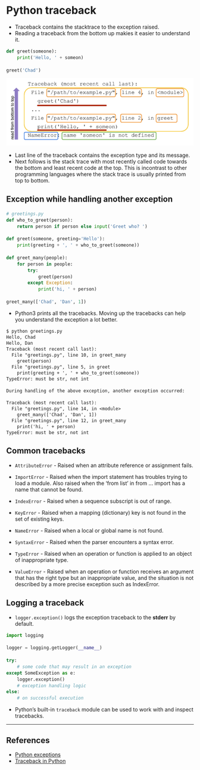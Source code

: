 # Python traceback

* Traceback contains the stacktrace to the exception raised.
* Reading a traceback from the bottom up makies it easier to understand it.

```Python
def greet(someone):
    print('Hello, ' + someon)

greet('Chad')
```

![Python Name Error Traceback](./images/name_error_traceback.png)

* Last line of the traceback contains the exception type and its message.
* Next follows is the stack trace with most recently called code towards the bottom and least recent code at the top. This is incontrast to other programming languages where the stack trace is usually printed from top to bottom.

## Exception while handling another exception

```Python
# greetings.py
def who_to_greet(person):
    return person if person else input('Greet who? ')

def greet(someone, greeting='Hello'):
    print(greeting + ', ' + who_to_greet(someone))

def greet_many(people):
    for person in people:
        try:
            greet(person)
        except Exception:
            print('hi, ' + person)

greet_many(['Chad', 'Dan', 1])
```

* Python3 prints all the tracebacks. Moving up the tracebacks can help you understand the exception a lot better.

```text
$ python greetings.py
Hello, Chad
Hello, Dan
Traceback (most recent call last):
  File "greetings.py", line 10, in greet_many
    greet(person)
  File "greetings.py", line 5, in greet
    print(greeting + ', ' + who_to_greet(someone))
TypeError: must be str, not int

During handling of the above exception, another exception occurred:

Traceback (most recent call last):
  File "greetings.py", line 14, in <module>
    greet_many(['Chad', 'Dan', 1])
  File "greetings.py", line 12, in greet_many
    print('hi, ' + person)
TypeError: must be str, not int
```

## Common tracebacks

* `AttributeError` - Raised when an attribute reference or assignment fails.

* `ImportError` - Raised when the import statement has troubles trying to load a module. Also raised when the ‘from list’ in from ... import has a name that cannot be found.

* `IndexError` - Raised when a sequence subscript is out of range.

* `KeyError` - Raised when a mapping (dictionary) key is not found in the set of existing keys.

* `NameError` - Raised when a local or global name is not found.

* `SyntaxError` - Raised when the parser encounters a syntax error.

* `TypeError` - Raised when an operation or function is applied to an object of inappropriate type.

* `ValueError` - Raised when an operation or function receives an argument that has the right type but an inappropriate value, and the situation is not described by a more precise exception such as IndexError.

## Logging a traceback

* `logger.exception()` logs the exception traceback to the **stderr** by default.

```Python
import logging

logger = logging.getLogger(__name__)

try:
    # some code that may result in an exception
except SomeException as e:
    logger.exception()
    # exception handling logic
else:
    # on successful execution
```

* Python’s built-in `traceback` module can be used to work with and inspect tracebacks.

---

## References

* [Python exceptions](https://docs.python.org/3/library/exceptions.html)
* [Traceback in Python](https://realpython.com/python-traceback/)
